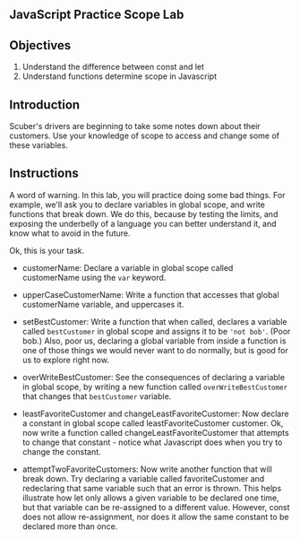 JavaScript Practice Scope Lab
---

## Objectives

1. Understand the difference between const and let
2. Understand functions determine scope in Javascript  

## Introduction
Scuber's drivers are beginning to take some notes down about their customers.  Use your knowledge of scope to access and change some of these variables.  

## Instructions
A word of warning.  In this lab, you will practice doing some bad things.  For example, we'll ask you to declare variables in global scope, and write functions that break down.  We do this, because by testing the limits, and exposing the underbelly of a language you can better understand it, and know what to avoid in the future.

Ok, this is your task.

* customerName: Declare a variable in global scope called customerName using the `var` keyword.

* upperCaseCustomerName: Write a function that accesses that global customerName variable, and uppercases it.

* setBestCustomer: Write a function that when called, declares a variable called `bestCustomer` in global scope and assigns it to be `'not bob'`.  (Poor bob.)  Also, poor us, declaring a global variable from inside a function is one of those things we would never want to do normally, but is good for us to explore right now.

* overWriteBestCustomer: See the consequences of declaring a variable in global scope, by writing a new function called `overWriteBestCustomer` that changes that `bestCustomer` variable.

* leastFavoriteCustomer and changeLeastFavoriteCustomer: Now declare a constant in global scope called leastFavoriteCustomer customer.  Ok, now write a function called changeLeastFavoriteCustomer that attempts to change that constant - notice what Javascript does when you try to change the constant.  

* attemptTwoFavoriteCustomers:  Now write another function that will break down.  Try declaring a variable called favoriteCustomer and redeclaring that same variable such that an error is thrown.  This helps illustrate how let only allows a given variable to be declared one time, but that variable can be re-assigned to a different value.  However, const does not allow re-assignment, nor does it allow the same constant to be declared more than once.
